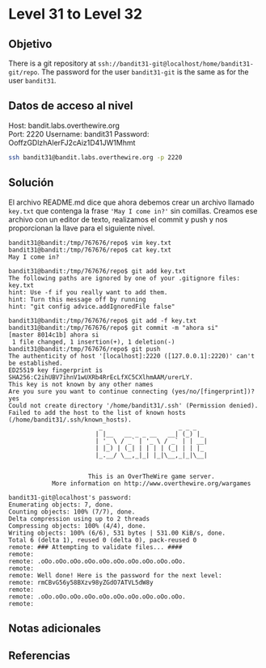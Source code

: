 # Level 31 to Level 32

## Objetivo
There is a git repository at `ssh://bandit31-git@localhost/home/bandit31-git/repo`. The password for the user `bandit31-git` is the same as for the user `bandit31`.

## Datos de acceso al nivel
Host: bandit.labs.overthewire.org  
Port: 2220
Username: bandit31
Password: OoffzGDlzhAlerFJ2cAiz1D41JW1Mhmt
```bash
ssh bandit31@bandit.labs.overthewire.org -p 2220
```


## Solución
El archivo README.md dice que ahora debemos crear un archivo llamado ``key.txt`` que contenga la frase ``'May I come in?'`` sin comillas. Creamos ese archivo con un editor de texto, realizamos el commit y push y nos proporcionan la llave para el siguiente nivel.

```
bandit31@bandit:/tmp/767676/repo$ vim key.txt
bandit31@bandit:/tmp/767676/repo$ cat key.txt
May I come in?

bandit31@bandit:/tmp/767676/repo$ git add key.txt
The following paths are ignored by one of your .gitignore files:
key.txt
hint: Use -f if you really want to add them.
hint: Turn this message off by running
hint: "git config advice.addIgnoredFile false"

bandit31@bandit:/tmp/767676/repo$ git add -f key.txt
bandit31@bandit:/tmp/767676/repo$ git commit -m "ahora si"
[master 8014c1b] ahora si
 1 file changed, 1 insertion(+), 1 deletion(-)
bandit31@bandit:/tmp/767676/repo$ git push
The authenticity of host '[localhost]:2220 ([127.0.0.1]:2220)' can't be established.
ED25519 key fingerprint is SHA256:C2ihUBV7ihnV1wUXRb4RrEcLfXC5CXlhmAAM/urerLY.
This key is not known by any other names
Are you sure you want to continue connecting (yes/no/[fingerprint])? yes
Could not create directory '/home/bandit31/.ssh' (Permission denied).
Failed to add the host to the list of known hosts (/home/bandit31/.ssh/known_hosts).
                         _                     _ _ _
                        | |__   __ _ _ __   __| (_) |_
                        | '_ \ / _` | '_ \ / _` | | __|
                        | |_) | (_| | | | | (_| | | |_
                        |_.__/ \__,_|_| |_|\__,_|_|\__|


                      This is an OverTheWire game server.
            More information on http://www.overthewire.org/wargames

bandit31-git@localhost's password:
Enumerating objects: 7, done.
Counting objects: 100% (7/7), done.
Delta compression using up to 2 threads
Compressing objects: 100% (4/4), done.
Writing objects: 100% (6/6), 531 bytes | 531.00 KiB/s, done.
Total 6 (delta 1), reused 0 (delta 0), pack-reused 0
remote: ### Attempting to validate files... ####
remote:
remote: .oOo.oOo.oOo.oOo.oOo.oOo.oOo.oOo.oOo.oOo.
remote:
remote: Well done! Here is the password for the next level:
remote: rmCBvG56y58BXzv98yZGdO7ATVL5dW8y
remote:
remote: .oOo.oOo.oOo.oOo.oOo.oOo.oOo.oOo.oOo.oOo.
remote:
```

## Notas adicionales


## Referencias

